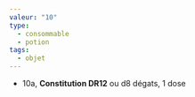 ```yaml
---
valeur: "10"
type:
  - consommable
  - potion
tags:
  - objet
---
```

- 10a, **Constitution DR12** ou d8 dégats, 1 dose